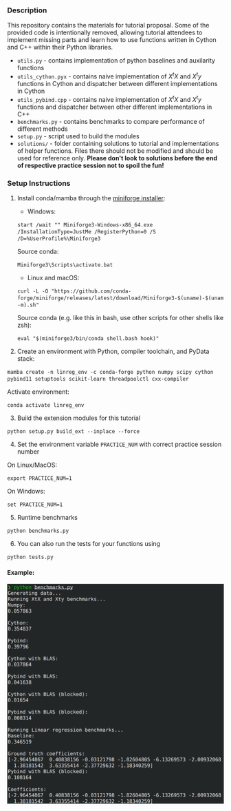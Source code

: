 ### Description

This repository contains the materials for tutorial 
proposal. Some of the provided code is intentionally
removed, allowing tutorial attendees to implement 
missing parts and learn how to use functions written in 
Cython and C++ within their Python libraries.

- `utils.py` - contains implementation of python baselines and auxilarity functions
- `utils_cython.pyx` - contains naive implementation of $X^tX$ and $X^ty$ functions in Cython and dispatcher between different implementations in Cython
- `utils_pybind.cpp` - contains naive implementation of $X^tX$ and $X^ty$ functions and dispatcher between other different implementations in C++
- `benchmarks.py` - contains benchmarks to compare performance of different methods
- `setup.py` - script used to build the modules
- `solutions/` - folder containing solutions to tutorial and implementations of helper functions. Files there should not be modified and should be used for reference only. **Please don't look to solutions before the end of respective practice session not to spoil the fun!**

### Setup Instructions

1) Install conda/mamba through the [miniforge installer](https://github.com/conda-forge/miniforge):

    * Windows:
    ```shell
    start /wait "" Miniforge3-Windows-x86_64.exe /InstallationType=JustMe /RegisterPython=0 /S /D=%UserProfile%\Miniforge3
    ```

    Source conda:
    ```shell
    Miniforge3\Scripts\activate.bat
    ```

    * Linux and macOS:
    ```shell
    curl -L -O "https://github.com/conda-forge/miniforge/releases/latest/download/Miniforge3-$(uname)-$(uname -m).sh"
    ```

    Source conda (e.g. like this in bash, use other scripts for other shells like zsh):
    ```shell
    eval "$(miniforge3/bin/conda shell.bash hook)"
    ```



2) Create an environment with Python, compiler toolchain, and PyData stack:

```shell
mamba create -n linreg_env -c conda-forge python numpy scipy cython pybind11 setuptools scikit-learn threadpoolctl cxx-compiler

```

Activate environment:

```shell
conda activate linreg_env
```

3) Build the extension modules for this tutorial

```
python setup.py build_ext --inplace --force
```

4) Set the environment variable `PRACTICE_NUM` with correct practice session number

On Linux/MacOS:

```
export PRACTICE_NUM=1
```

On Windows:

```
set PRACTICE_NUM=1
```

5) Runtime benchmarks

```
python benchmarks.py
```

6) You can also run the tests for your functions using

```
python tests.py
```

#### Example:

![alt text](example_output.png)
